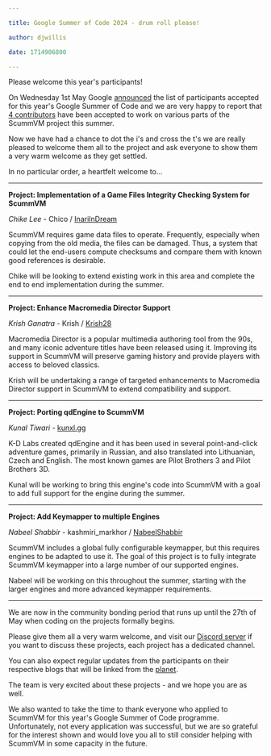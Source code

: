 ```yaml
---

title: Google Summer of Code 2024 - drum roll please!

author: djwillis

date: 1714906800

---
```


Please welcome this year's participants!

On Wednesday 1st May Google [announced](https://opensource.googleblog.com/2024/05/google-summer-of-code-2024-accepted-contributors-announced.html) the list of participants accepted for this year's Google Summer of Code and we are very happy to report that [4 contributors](https://summerofcode.withgoogle.com/programs/2024/organizations/scummvm) have been accepted to work on various parts of the ScummVM project this summer.

Now we have had a chance to dot the i's and cross the t's we are really pleased to welcome them all to the project and ask everyone to show them a very warm welcome as they get settled.

In no particular order, a heartfelt welcome to...

----

**Project: Implementation of a Game Files Integrity Checking System for ScummVM**

_Chike Lee_ - Chico / [InariInDream](https://github.com/InariInDream)

ScummVM requires game data files to operate. Frequently, especially when copying from the old media, the files can be damaged. Thus, a system that could let the end-users compute checksums and compare them with known good references is desirable. 

Chike will be looking to extend existing work in this area and complete the end to end implementation during the summer.

----

**Project: Enhance Macromedia Director Support**

_Krish Ganatra_ - Krish / [Krish28](https://github.com/Krish2882005/)

Macromedia Director is a popular multimedia authoring tool from the 90s, and many iconic adventure titles have been released using it. Improving its support in ScummVM will preserve gaming history and provide players with access to beloved classics. 

Krish will be undertaking a range of targeted enhancements to Macromedia Director support in ScummVM to extend compatibility and support.

----

**Project: Porting qdEngine to ScummVM**

_Kunal Tiwari_ - [kunxl.gg](https://github.com/kunxl-gg)

K-D Labs created qdEngine and it has been used in several point-and-click adventure games, primarily in Russian, and also translated into Lithuanian, Czech and English. The most known games are Pilot Brothers 3 and Pilot Brothers 3D. 

Kunal will be working to bring this engine's code into ScummVM with a goal to add full support for the engine during the summer.

----

**Project: Add Keymapper to multiple Engines**

_Nabeel Shabbir_ - kashmiri_markhor / [NabeelShabbir](https://github.com/NabeelShabbir)

ScummVM includes a global fully configurable keymapper, but this requires engines to be adapted to use it. The goal of this project is to fully integrate ScummVM keymapper into a large number of our supported engines.

Nabeel will be working on this throughout the summer, starting with the larger engines and more advanced keymapper requirements.

----

We are now in the community bonding period that runs up until the 27th of May when coding on the projects formally begins.

Please give them all a very warm welcome, and visit our [Discord server](https://discord.gg/4cDsMNtcpG) if you want to discuss these projects, each project has a dedicated channel.

You can also expect regular updates from the participants on their respective blogs that will be linked from the [planet](https://planet.scummvm.org/). 

The team is very excited about these projects - and we hope you are as well.

We also wanted to take the time to thank everyone who applied to ScummVM for this year's Google Summer of Code programme. Unfortunately, not every application was successful, but we are so grateful for the interest shown and would love you all to still consider helping with ScummVM in some capacity in the future.
